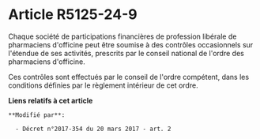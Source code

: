 # Article R5125-24-9

Chaque société de participations financières de profession libérale de pharmaciens d'officine peut être soumise à des
contrôles occasionnels sur l'étendue de ses activités, prescrits par le conseil national de l'ordre des pharmaciens
d'officine.

Ces contrôles sont effectués par le conseil de l'ordre compétent, dans les conditions définies par le règlement intérieur de
cet ordre.

**Liens relatifs à cet article**

	**Modifié par**:

	  - Décret n°2017-354 du 20 mars 2017 - art. 2
